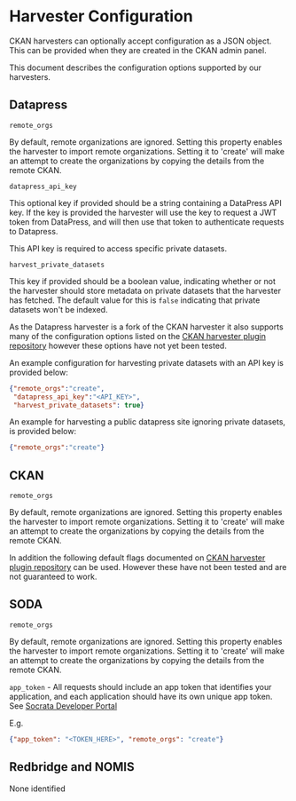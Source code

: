 # Harvester Configuration

CKAN harvesters can optionally accept configuration as a JSON object.
This can be provided when they are created in the CKAN admin panel.

This document describes the configuration options supported by our
harvesters.

## Datapress

`remote_orgs`

By default, remote organizations are ignored. Setting this property
enables the harvester to import remote organizations. Setting it to
'create' will make an attempt to create the organizations by copying
the details from the remote CKAN.

`datapress_api_key`

This optional key if provided should be a string containing a
DataPress API key. If the key is provided the harvester will use the
key to request a JWT token from DataPress, and will then use that
token to authenticate requests to Datapress.

This API key is required to access specific private datasets.

`harvest_private_datasets`

This key if provided should be a boolean value, indicating whether or
not the harvester should store metadata on private datasets that the
harvester has fetched. The default value for this is `false`
indicating that private datasets won't be indexed.

As the Datapress harvester is a fork of the CKAN harvester it also
supports many of the configuration options listed on the [CKAN harvester plugin
repository](https://github.com/ckan/ckanext-harvest?tab=readme-ov-file#the-ckan-harvester)
however these options have not yet been tested.

An example configuration for harvesting private datasets with an API
key is provided below:

```json
{"remote_orgs":"create",
 "datapress_api_key":"<API_KEY>",
 "harvest_private_datasets": true}
```

An example for harvesting a public datapress site ignoring private
datasets, is provided below:

```json
{"remote_orgs":"create"}
```

## CKAN

`remote_orgs`

By default, remote organizations are ignored. Setting this property
enables the harvester to import remote organizations. Setting it to
'create' will make an attempt to create the organizations by copying
the details from the remote CKAN.


In addition the following default flags documented on [CKAN harvester plugin repository](https://github.com/ckan/ckanext-harvest?tab=readme-ov-file#the-ckan-harvester) can be used. However these have not been tested and are not guaranteed
to work.


## SODA

`remote_orgs`

By default, remote organizations are ignored. Setting this property
enables the harvester to import remote organizations. Setting it to
'create' will make an attempt to create the organizations by copying
the details from the remote CKAN.

`app_token` - All requests should include an app token that identifies
your application, and each application should have its own unique app
token. See [Socrata Developer Portal](https://dev.socrata.com/foundry/opendata.camden.gov.uk/uqwb-mdhe/embed)

E.g.

```json
{"app_token": "<TOKEN_HERE>", "remote_orgs": "create"}
```


## Redbridge and NOMIS

None identified
